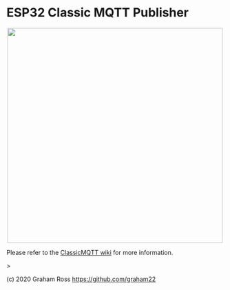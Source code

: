 # ESP32 Classic MQTT Publisher 

<p align="center">
<img src=https://github.com/graham22/ClassicMQTT/blob/master/pictures/ESP32-pinout-mapping.png width=500>
</p>

<p>
Please refer to the <a href="https://https://github.com/ClassicDIY/ClassicMQTT/wiki/2.-ESP32-Classic-MQTT-Publisher">ClassicMQTT wiki</a> for more information.
</p>>

(c) 2020 Graham Ross https://github.com/graham22
